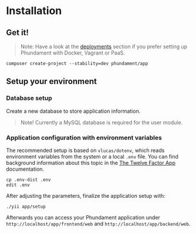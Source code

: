 Installation
============

Get it!
-------

> Note: Have a look at the [deployments](50-deploy.md) section if you prefer setting up Phundament with Docker, Vagrant or PaaS.

```
composer create-project --stability=dev phundament/app
```

Setup your environment
----------------------

### Database setup

Create a new database to store application information.

> Note! Currently a MySQL database is required for the user module.

### Application configuration with environment variables

The recommended setup is based on `vlucas/dotenv`, which reads environment variables from the system or a local `.env` file. You can find background information about this topic in the [The Twelve Factor App](http://12factor.net/config) documentation.

```
cp .env-dist .env
edit .env
```

After adjusting the parameters, finalize the application setup with:

```
./yii app/setup
```

Afterwards you can access your Phundament application under `http://localhost/app/frontend/web` and `http://localhost/app/backend/web`.
